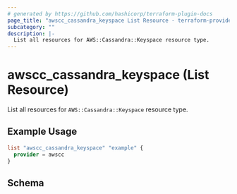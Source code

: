 ```yaml
---
# generated by https://github.com/hashicorp/terraform-plugin-docs
page_title: "awscc_cassandra_keyspace List Resource - terraform-provider-awscc"
subcategory: ""
description: |-
  List all resources for AWS::Cassandra::Keyspace resource type.
---
```


# awscc_cassandra_keyspace (List Resource)

List all resources for `AWS::Cassandra::Keyspace` resource type.

## Example Usage

```terraform
list "awscc_cassandra_keyspace" "example" {
  provider = awscc
}
```

<!-- schema generated by tfplugindocs -->
## Schema
